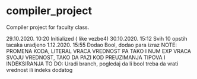 # compiler_project
Compiler project for faculty class.

29.10.2020. 10:20 Initialized ( like vezbe4)
30.10.2020. 15:12 Svih 10 opstih tacaka uradjeno 
1.12.2020. 15:55 Dodao Bool, dodao para izraz
NOTE: PROMENA KODA, LITERAL VRACA VREDNOST PA TAKO I NUM EXP VRACA SVOJU VREDNOST, TAKO DA PAZI KOD PREUZIMANJA TIPOVA I INDEKSIRANJA 
TO DO: Uradi branch, pogledaj da li bool treba da vrati vrednost ili indeks dodatog